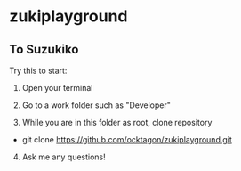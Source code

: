 # zukiplayground

## To Suzukiko
Try this to start:

1. Open your terminal

2. Go to a work folder such as "Developer"

3. While you are in this folder as root, clone repository
- git clone https://github.com/ocktagon/zukiplayground.git

4. Ask me any questions!
